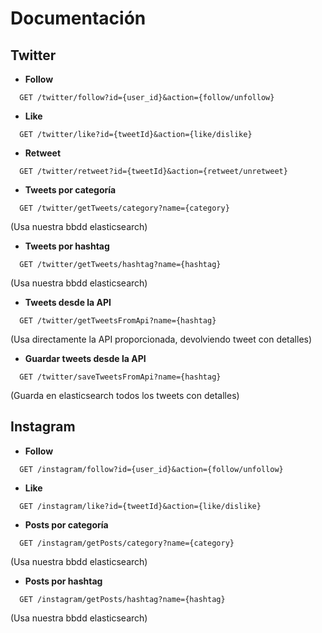 # Documentación

## Twitter
* **Follow** 
```console
  GET /twitter/follow?id={user_id}&action={follow/unfollow}
```
* **Like**
```console
  GET /twitter/like?id={tweetId}&action={like/dislike}
```
* **Retweet**
```console
  GET /twitter/retweet?id={tweetId}&action={retweet/unretweet}
```
* **Tweets por categoría**
```console
  GET /twitter/getTweets/category?name={category}  
```

  (Usa nuestra bbdd elasticsearch)
* **Tweets por hashtag**
```console
  GET /twitter/getTweets/hashtag?name={hashtag}  
```

  (Usa nuestra bbdd elasticsearch)
* **Tweets desde la API**
```console
  GET /twitter/getTweetsFromApi?name={hashtag}  
```

  (Usa directamente la API proporcionada, devolviendo tweet con detalles)
* **Guardar tweets desde la API**
```console
  GET /twitter/saveTweetsFromApi?name={hashtag}  
```

  (Guarda en elasticsearch todos los tweets con detalles)
## Instagram
* **Follow** 
```console
  GET /instagram/follow?id={user_id}&action={follow/unfollow}
```
* **Like**
```console
  GET /instagram/like?id={tweetId}&action={like/dislike}
```
* **Posts por categoría**
```console
  GET /instagram/getPosts/category?name={category}  
```

  (Usa nuestra bbdd elasticsearch)
* **Posts por hashtag**
```console
  GET /instagram/getPosts/hashtag?name={hashtag}  
```

  (Usa nuestra bbdd elasticsearch)
